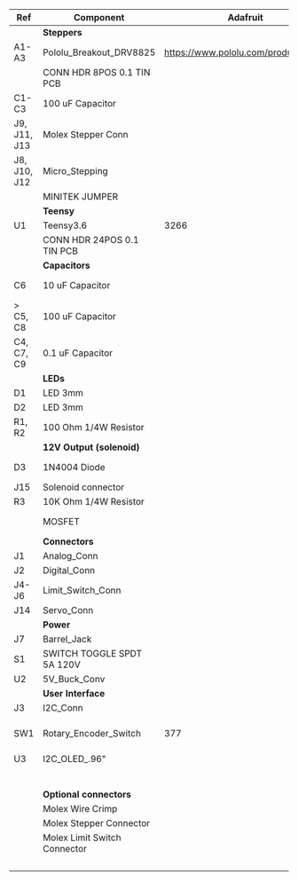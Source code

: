 | Ref          | Component                    | Adafruit                            | Other                                                        | DK                                                           | Quantity | Cost       | Sum   |
| ------------ | ---------------------------- | ----------------------------------- | ------------------------------------------------------------ | ------------------------------------------------------------ | -------- | ---------- | ----- |
|              | **Steppers**                 |                                     |                                                              |                                                              |          |            |       |
| A1-A3        | Pololu_Breakout_DRV8825      | https://www.pololu.com/product/2982 | [Amazon](https://www.amazon.com/KINGPRINT-DRV8825-Stepper-Driver-Printer/dp/B075XH1TSJ/ref=sr_1_4?keywords=drv8825+stepper+motor+driver&qid=1572358911&sr=8-4) | 2183-2977-ND                                                 | 3        | 3.996667   | 11.99 |
|              | CONN HDR 8POS 0.1 TIN PCB    |                                     |                                                              | [‎S7006-ND‎](https://www.digikey.com/product-detail/en/PPTC081LFBN-RC/S7006-ND/810147/?itemSeq=347653444) | 6        | 0.608      | 3.65  |
| C1-C3        | 100 uF Capacitor             |                                     |                                                              | UPS1H101MPD-ND‎                                               | 3        | 0.338      | 1.01  |
| J9, J11, J13 | Molex Stepper Conn           |                                     |                                                              | WM4202-ND‎                                                    | 3        | 0.27       | 0.81  |
| J8, J10, J12 | Micro_Stepping               |                                     |                                                              | 609-2583-ND‎                                                  | 3        | 0.75       | 2.25  |
|              | MINITEK JUMPER               |                                     |                                                              | [‎609-5221-ND‎](https://www.digikey.com/product-detail/en/86730-301LF/609-5221-ND/5967789/?itemSeq=347653434) | 9        | 0.38       | 3.42  |
|              | **Teensy**                   |                                     |                                                              |                                                              |          |            |       |
| U1           | Teensy3.6                    | 3266                                | [PJRC](https://www.pjrc.com/store/teensy36.html)             | 1568-1442-ND                                                 | 1        | 33.25      | 33.25 |
|              | CONN HDR 24POS 0.1 TIN  PCB  |                                     |                                                              | [‎S7022-ND‎](https://www.digikey.com/product-detail/en/PPTC241LFBN-RC/S7022-ND/810162/?itemSeq=347653443) | 2        | 1.37       | 2.74  |
|              | **Capacitors**               |                                     |                                                              |                                                              |          |            |       |
| C6           | 10 uF Capacitor              |                                     |                                                              | 493-11317-1-ND                                               | 1        | 0.24       | 0.24  |
| >   C5, C8   | 100 uF Capacitor             |                                     |                                                              | 493-5356-1-ND                                                | 2        | 0.221      | 0.44  |
| C4, C7, C9   | 0.1 uF Capacitor             |                                     |                                                              | 399-9824-ND                                                  | 3        | 0.22       | 0.66  |
|              | **LEDs**                     |                                     |                                                              |                                                              |          |            |       |
| D1           | LED 3mm                      |                                     |                                                              | ‎160-1959-ND‎                                                  | 1        | 0.39       | 0.39  |
| D2           | LED 3mm                      |                                     |                                                              | 160-1957-ND‎                                                  | 1        | 0.39       | 0.39  |
| R1, R2       | 100 Ohm 1/4W Resistor        |                                     |                                                              | 100XBK-ND                                                    | 2        | 0.1        | 0.20  |
|              | **12V Output (solenoid)**    |                                     |                                                              |                                                              |          |            |       |
| D3           | 1N4004 Diode                 |                                     |                                                              | ‎1N4004-E3/54GICT-ND‎                                          | 1        | 0.21       | 0.21  |
| J15          | Solenoid connector           |                                     |                                                              | 102-6171-ND                                                  | 1        | 0.78       | 0.78  |
| R3           | 10K Ohm 1/4W Resistor        |                                     |                                                              | 10.0KXBK-ND                                                  | 1        | 0.1        | 0.10  |
|              | MOSFET                       |                                     |                                                              | IRLB8721PBF-ND                                               | 1        | 0.93       | 0.93  |
|              | **Connectors**               |                                     |                                                              |                                                              |          |            |       |
| J1           | Analog_Conn                  |                                     |                                                              | [‎S7006-ND‎](https://www.digikey.com/product-detail/en/PPTC081LFBN-RC/S7006-ND/810147/?itemSeq=347653444) | 1        | 0.608      | 0.61  |
| J2           | Digital_Conn                 |                                     |                                                              | [‎S7006-ND‎](https://www.digikey.com/product-detail/en/PPTC081LFBN-RC/S7006-ND/810147/?itemSeq=347653444) | 1        | 0.608      | 0.61  |
| J4-J6        | Limit_Switch_Conn            |                                     |                                                              | WM2700-ND                                                    | 3        | 0.4        | 1.20  |
| J14          | Servo_Conn                   |                                     |                                                              | WM4201-ND                                                    | 1        | 0.24       | 0.24  |
|              | **Power**                    |                                     |                                                              |                                                              |          |            |       |
| J7           | Barrel_Jack                  |                                     |                                                              | ‎PJ-002AH                                                     | 1        | 0.74       | 0.74  |
| S1           | SWITCH TOGGLE SPDT 5A 120V   |                                     |                                                              | EG2362-ND                                                    | 1        | 2.67       | 2.67  |
| U2           | 5V_Buck_Conv                 |                                     |                                                              | 2183-2850-ND                                                 | 1        | 10.95      | 10.95 |
|              | **User Interface**           |                                     |                                                              |                                                              |          |            |       |
| J3           | I2C_Conn                     |                                     |                                                              | S7002-ND                                                     | 1        | 0.45       | 0.45  |
| SW1          | Rotary_Encoder_Switch        | 377                                 |                                                              | PEC11R-4215F-S0024-ND                                        | 1        | 1.57       | 1.57  |
| U3           | I2C_OLED_.96"                |                                     | [Amazon](https://www.amazon.com/DIYmall-Serial-128x64-Display-Arduino/dp/B00O2KDQBE?th=1) |                                                              | 1        | 8.99       | 8.99  |
|              |                              |                                     |                                                              |                                                              |          |            |       |
|              |                              |                                     |                                                              |                                                              |          | **Total**: | 91.49 |
|              |                              |                                     |                                                              |                                                              |          |            |       |
|              | **Optional connectors**      |                                     |                                                              |                                                              |          |            |       |
|              | Molex Wire Crimp             |                                     |                                                              | [‎WM2756-ND‎](https://www.digikey.com/product-detail/en/0008650805/WM2756-ND/1130600/?itemSeq=347653436) | 20       | 0.17       | 3.40  |
|              | Molex Stepper Connector      |                                     |                                                              | [WM2002-ND](https://www.digikey.com/en/products/detail/molex/0022013047/26435?s=N4IgTCBcDaIOoFkwAZlgLQDkAiIC6AvkA) | 3        | 0.21       | 0.63  |
|              | Molex Limit Switch Connector |                                     |                                                              | [‎WM2011-ND‎](https://www.digikey.com/product-detail/en/0022012027/WM2011-ND/171991/?itemSeq=347653498) | 3        | 0.11       | 0.33  |
|              |                              |                                     |                                                              |                                                              |          | **Total**: | 4.36  |


